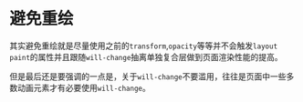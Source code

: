 # 避免重绘

其实避免重绘就是尽量使用之前的`transform`,`opacity`等等并不会触发`layout paint`的属性并且跟随`will-change`抽离单独复合层做到页面渲染性能的提高。

但是最后还是要强调的一点是，关于`will-change`不要滥用，往往是页面中一些多数动画元素才有必要使用`will-change`。